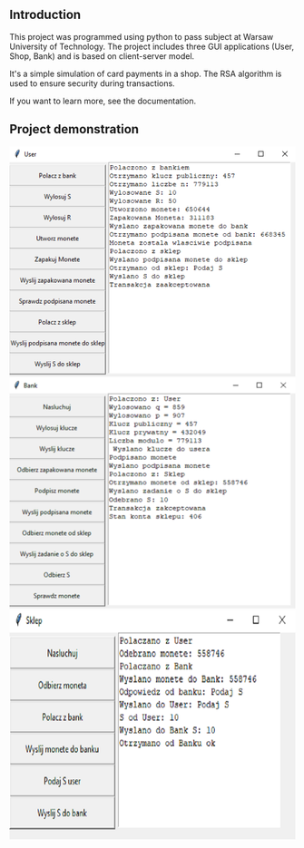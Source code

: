 ## Introduction
This project was programmed using python to pass subject at Warsaw University of Technology. The project includes three GUI applications (User, Shop, Bank) and is based on client-server model. 

It's a simple simulation of card payments in a shop. The RSA algorithm is used to ensure security during transactions.

If you want to learn more, see the documentation.

## Project demonstration

![](./readme_images/user.png)
![](./readme_images/bank.png)
![](./readme_images/shop.png)